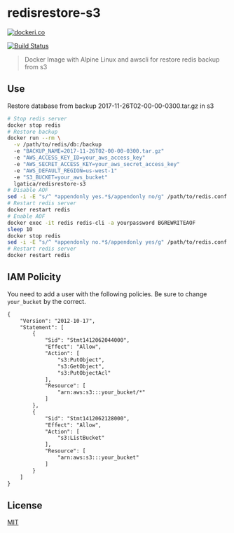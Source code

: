 # redisrestore-s3

[![dockeri.co](http://dockeri.co/image/lgatica/restore)](https://hub.docker.com/r/lgatica/redisrestore-s3/)

[![Build Status](https://travis-ci.org/lgaticaq/restore.svg?branch=master)](https://travis-ci.org/lgaticaq/redisrestore-s3)

> Docker Image with Alpine Linux and awscli for restore redis backup from s3

## Use

Restore database from backup 2017-11-26T02-00-00-0300.tar.gz in s3

```bash
# Stop redis server
docker stop redis
# Restore backup
docker run --rm \
  -v /path/to/redis/db:/backup
  -e "BACKUP_NAME=2017-11-26T02-00-00-0300.tar.gz"
  -e "AWS_ACCESS_KEY_ID=your_aws_access_key"
  -e "AWS_SECRET_ACCESS_KEY=your_aws_secret_access_key"
  -e "AWS_DEFAULT_REGION=us-west-1"
  -e "S3_BUCKET=your_aws_bucket"
  lgatica/redisrestore-s3
# Disable AOF
sed -i -E "s/^ *appendonly yes.*$/appendonly no/g" /path/to/redis.conf
# Restart redis server
docker restart redis
# Enable AOF
docker exec -it redis redis-cli -a yourpassword BGREWRITEAOF
sleep 10
docker stop redis
sed -i -E "s/^ *appendonly no.*$/appendonly yes/g" /path/to/redis.conf
# Restart redis server
docker restart redis
```

## IAM Policity

You need to add a user with the following policies. Be sure to change `your_bucket` by the correct.

```xml
{
    "Version": "2012-10-17",
    "Statement": [
        {
            "Sid": "Stmt1412062044000",
            "Effect": "Allow",
            "Action": [
                "s3:PutObject",
                "s3:GetObject",
                "s3:PutObjectAcl"
            ],
            "Resource": [
                "arn:aws:s3:::your_bucket/*"
            ]
        },
        {
            "Sid": "Stmt1412062128000",
            "Effect": "Allow",
            "Action": [
                "s3:ListBucket"
            ],
            "Resource": [
                "arn:aws:s3:::your_bucket"
            ]
        }
    ]
}
```

## License

[MIT](https://tldrlegal.com/license/mit-license)
